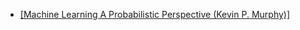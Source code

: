- [[Machine Learning A Probabilistic Perspective (Kevin P. Murphy)]](./books/Machine-Learning:A-Probabilistic-Perspective.md)
